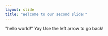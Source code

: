 ```yaml
---
layout: slide
title: "Welcome to our second slide!"
---
```

"hello world!"
Yay
Use the left arrow to go back!
